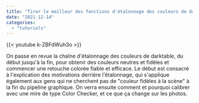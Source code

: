 ```yaml
---
title: "Tirer le meilleur des fonctions d'étalonnage des couleurs de darktable"
date: "2021-12-14"
categories: 
  - "tutoriels"
---
```


{{< youtube k-ZBFdWuh3o >}}

On passe en revue la chaîne d'étalonnage des couleurs de darktable, du début jusqu'à la fin, pour obtenir des couleurs neutres et fidèles et commencer une retouche colorée fiable et efficace. Le début est consacré à l'explication des motivations derrière l'étalonnage, qui s'applique également aux gens qui ne cherchent pas de "couleur fidèles à la scène" à la fin du pipeline graphique. On verra ensuite comment et pourquoi calibrer avec une mire de type Color Checker, et ce que ça change sur les photos.
